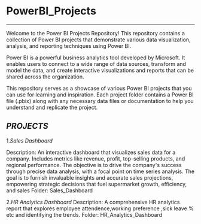 # PowerBI_Projects
------------------
Welcome to the Power BI Projects Repository! 
This repository contains a collection of Power BI projects that demonstrate various data visualization, analysis, and reporting techniques using Power BI.

Power BI is a powerful business analytics tool developed by Microsoft.
It enables users to connect to a wide range of data sources, transform and model the data, and create interactive visualizations and reports that can be shared across the organization.

This repository serves as a showcase of various Power BI projects that you can use for learning and inspiration.
Each project folder contains a Power BI file (.pbix) along with any necessary data files or documentation to help you understand and replicate the project.

*PROJECTS*
--------
1.*Sales Dashboard*

Description: An interactive dashboard that visualizes sales data for a company. Includes metrics like revenue, profit, top-selling products, and regional performance.
The objective is to drive the company's success through precise data analysis, with a focal point on time series analysis.
The goal is to furnish invaluable insights and accurate sales projections, empowering strategic decisions that fuel supermarket growth, efficiency, and sales
Folder: Sales_Dashboard

2.*HR Analytics Dashboard*
Description: A comprehensive HR analytics report that explores employee attendence,working preference ,sick leave % etc and identifying the trends.
Folder: HR_Analytics_Dashboard
